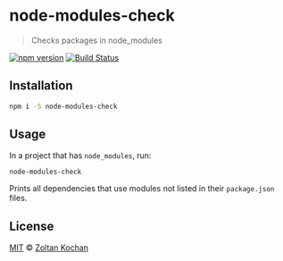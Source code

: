 # node-modules-check

> Checks packages in node_modules

<!--@shields('npm', 'travis')-->
[![npm version](https://img.shields.io/npm/v/node-modules-check.svg)](https://www.npmjs.com/package/node-modules-check) [![Build Status](https://img.shields.io/travis/pnpm/node-modules-check/master.svg)](https://travis-ci.org/pnpm/node-modules-check)
<!--/@-->

## Installation

```sh
npm i -S node-modules-check
```

## Usage

In a project that has `node_modules`, run:

```
node-modules-check
```

Prints all dependencies that use modules not listed in their `package.json` files.

## License

[MIT](./LICENSE) © [Zoltan Kochan](https://www.kochan.io)
